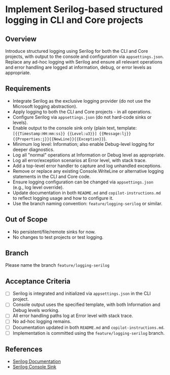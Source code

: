 # Implement Serilog-based structured logging in CLI and Core projects

## Overview
Introduce structured logging using Serilog for both the CLI and Core projects, with output to the console and configuration via `appsettings.json`. Replace any ad-hoc logging with Serilog and ensure all relevant operations and error handling are logged at information, debug, or error levels as appropriate.

## Requirements
- Integrate Serilog as the exclusive logging provider (do not use the Microsoft logging abstraction).
- Apply logging to both the CLI and Core projects - in all operations.
- Configure Serilog via `appsettings.json` (do not hard-code sinks or levels).
- Enable output to the console sink only (plain text, template: `[{{Timestamp:HH:mm:ss}} {{Level:u3}}] {{Message:lj}} {{Properties:j}}{{NewLine}}{{Exception}}`).
- Minimum log level: Information; also enable Debug-level logging for deeper diagnostics.
- Log all "normal" operations at Information or Debug level as appropriate.
- Log all error/exception scenarios at Error level, with stack trace.
- Add a top-level error handler to capture and log unhandled exceptions.
- Remove or replace any existing Console.WriteLine or alternative logging statements in the CLI and Core code.
- Ensure logging configuration can be changed via `appsettings.json` (e.g., log level override).
- Update documentation in both `README.md` and `copilot-instructions.md` to reflect logging usage and how to configure it.
- Use the branch naming convention: `feature/logging-serilog` or similar.

## Out of Scope
- No persistent/file/remote sinks for now.
- No changes to test projects or test logging.

## Branch

Please name the branch `feature/logging-serilog`

## Acceptance Criteria
- [ ] Serilog is integrated and initialized via `appsettings.json` in the CLI  project.
- [ ] Console output uses the specified template, with both Information and Debug levels working.
- [ ] All error handling paths log at Error level with stack trace.
- [ ] No ad-hoc logging remains.
- [ ] Documentation updated in both `README.md` and `copilot-instructions.md`.
- [ ] Implementation is committed using the `feature/logging-serilog` branch.

## References
- [Serilog Documentation](https://serilog.net/)
- [Serilog Console Sink](https://github.com/serilog/serilog-sinks-console)



